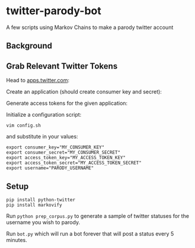 # twitter-parody-bot
A few scripts using Markov Chains to make a parody twitter account

## Background

## Grab Relevant Twitter Tokens

Head to [apps.twitter.com](http://apps.twitter.com):

Create an application (should create consumer key and secret):

Generate access tokens for the given application:

Initialize a configuration script:

```
vim config.sh
```

and substitute in your values:

```
export consumer_key="MY_CONSUMER_KEY"
export consumer_secret="MY_CONSUMER_SECRET"
export access_token_key="MY_ACCESS_TOKEN_KEY"
export access_token_secret="MY_ACCESS_TOKEN_SECRET"
export username="PARODY_USERNAME"
```

## Setup

```
pip install python-twitter
pip install markovify
```

Run `python prep_corpus.py` to generate a sample of twitter statuses for the username
you wish to parody.

Run `bot.py` which will run a bot forever that will post a status every 5 minutes.
